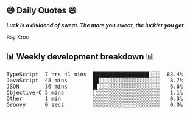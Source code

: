 ## 😄 Daily Quotes 😄

_**Luck is a dividend of sweat. The more you sweat, the luckier you get**_

Ray Kroc



## 📊 Weekly development breakdown 📊

<pre>TypeScript  7 hrs 41 mins  █████████████████▌░░░  83.4%
JavaScript  48 mins        █▊░░░░░░░░░░░░░░░░░░░   8.7%
JSON        36 mins        █▍░░░░░░░░░░░░░░░░░░░   6.6%
Objective-C 5 mins         ▏░░░░░░░░░░░░░░░░░░░░   1.1%
Other       1 min          ░░░░░░░░░░░░░░░░░░░░░   0.3%
Groovy      0 secs         ░░░░░░░░░░░░░░░░░░░░░   0.0%</pre>
